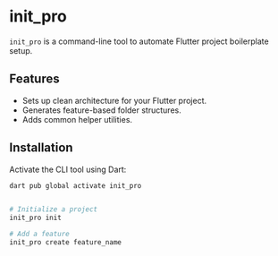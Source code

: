 # init_pro

`init_pro` is a command-line tool to automate Flutter project boilerplate setup.

## Features
- Sets up clean architecture for your Flutter project.
- Generates feature-based folder structures.
- Adds common helper utilities.

## Installation
Activate the CLI tool using Dart:
```bash
dart pub global activate init_pro


# Initialize a project
init_pro init

# Add a feature
init_pro create feature_name
